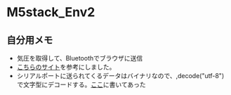 # M5stack_Env2
 
## 自分用メモ
* 気圧を取得して、Bluetoothでブラウザに送信
* [こちらのサイト](https://plant-raspberrypi3.hatenablog.com/entry/2020/12/14/232112)を参考にしました。
* シリアルポートに送られてくるデータはバイナリなので、,decode("utf-8")で文字型にデコードする。[ここ](https://python.civic-apps.com/python3-bytes-str-convert/)に書いてあった
